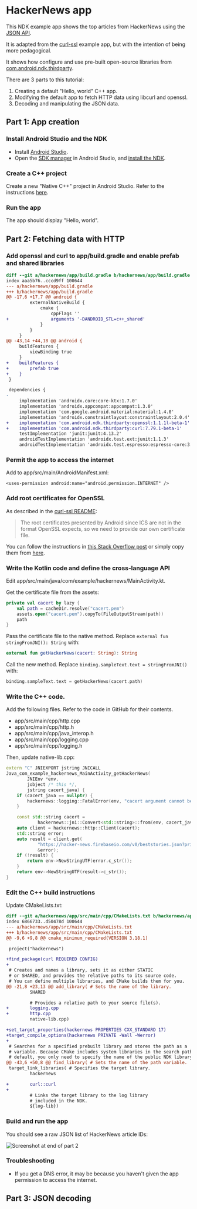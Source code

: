 # HackerNews app

This NDK example app shows the top articles from HackerNews using the [JSON API](https://github.com/HackerNews/API).

It is adapted from the [curl-ssl](https://github.com/android/ndk-samples/tree/main/prefab/curl-ssl)
example app, but with the intention of being more pedagogical.

It shows how configure and use pre-built open-source libraries from
[com.android.ndk.thirdparty](https://maven.google.com/web/index.html?q=com.android.ndk.thirdparty#com.android.ndk.thirdparty).

There are 3 parts to this tutorial:

 1. Creating a default "Hello, world" C++ app.
 2. Modifying the default app to fetch HTTP data using libcurl and openssl.
 3. Decoding and manipulating the JSON data.

## Part 1: App creation

### Install Android Studio and the NDK

* Install [Android Studio](https://developer.android.com/studio).
* Open the [SDK manager](https://developer.android.com/studio/intro/update#sdk-manager) in Android
  Studio, and [install the NDK](https://developer.android.com/studio/projects/install-ndk).

### Create a C++ project

Create a new "Native C++" project in Android Studio. Refer to the instructions
[here](https://developer.android.com/studio/projects/add-native-code#new-project).

### Run the app

The app should display "Hello, world".

## Part 2: Fetching data with HTTP

### Add openssl and curl to app/build.gradle and enable prefab and shared libraries

```diff
diff --git a/hackernews/app/build.gradle b/hackernews/app/build.gradle
index aaa5b76..cccd9ff 100644
--- a/hackernews/app/build.gradle
+++ b/hackernews/app/build.gradle
@@ -17,6 +17,7 @@ android {
         externalNativeBuild {
             cmake {
                 cppFlags ''
+                arguments '-DANDROID_STL=c++_shared'
             }
         }
     }
@@ -43,14 +44,18 @@ android {
     buildFeatures {
         viewBinding true
     }
+    buildFeatures {
+        prefab true
+    }
 }

 dependencies {
-
     implementation 'androidx.core:core-ktx:1.7.0'
     implementation 'androidx.appcompat:appcompat:1.3.0'
     implementation 'com.google.android.material:material:1.4.0'
     implementation 'androidx.constraintlayout:constraintlayout:2.0.4'
+    implementation 'com.android.ndk.thirdparty:openssl:1.1.1l-beta-1'
+    implementation 'com.android.ndk.thirdparty:curl:7.79.1-beta-1'
     testImplementation 'junit:junit:4.13.2'
     androidTestImplementation 'androidx.test.ext:junit:1.1.3'
     androidTestImplementation 'androidx.test.espresso:espresso-core:3.4.0'
```

### Permit the app to access the internet

Add to app/src/main/AndroidManifest.xml:

`<uses-permission android:name="android.permission.INTERNET" />`

### Add root certificates for OpenSSL

As described in the [curl-ssl README](https://github.com/android/ndk-samples/blob/main/prefab/curl-ssl/README.md):

> The root certificates presented by Android since ICS are not in the format OpenSSL expects, so we
> need to provide our own certificate file.

You can follow the instructions in [this Stack Overflow
post](https://stackoverflow.com/a/31521185/632035) or simply copy them from [here](https://github.com/android/ndk-samples/blob/main/prefab/curl-ssl/app/src/main/assets/cacert.pem).

### Write the Kotlin code and define the cross-language API

Edit app/src/main/java/com/example/hackernews/MainActivity.kt.

Get the certificate file from the assets:

```kotlin
private val cacert by lazy {
    val path = cacheDir.resolve("cacert.pem")
    assets.open("cacert.pem").copyTo(FileOutputStream(path))
    path
}
```

Pass the certificate file to the native method. Replace `external fun stringFromJNI(): String` with:

```kotlin
external fun getHackerNews(cacert: String): String
```

Call the new method. Replace `binding.sampleText.text = stringFromJNI()` with:

```kotlin
binding.sampleText.text = getHackerNews(cacert.path)
```

### Write the C++ code.

Add the following files. Refer to the code in GitHub for their contents.

* app/src/main/cpp/http.cpp
* app/src/main/cpp/http.h
* app/src/main/cpp/java_interop.h
* app/src/main/cpp/logging.cpp
* app/src/main/cpp/logging.h

Then, update native-lib.cpp:

```C++
extern "C" JNIEXPORT jstring JNICALL
Java_com_example_hackernews_MainActivity_getHackerNews(
        JNIEnv *env,
        jobject /* this */,
        jstring cacert_java) {
    if (cacert_java == nullptr) {
        hackernews::logging::FatalError(env, "cacert argument cannot be null");
    }

    const std::string cacert =
            hackernews::jni::Convert<std::string>::from(env, cacert_java);
    auto client = hackernews::http::Client(cacert);
    std::string error;
    auto result = client.get(
            "https://hacker-news.firebaseio.com/v0/beststories.json?print=pretty",
            &error);
    if (!result) {
        return env->NewStringUTF(error.c_str());
    }
    return env->NewStringUTF(result->c_str());
}
```

### Edit the C++ build instructions

Update CMakeLists.txt:

```diff
diff --git a/hackernews/app/src/main/cpp/CMakeLists.txt b/hackernews/app/src/main/cpp/CMakeLists.txt
index 6866733..d50478d 100644
--- a/hackernews/app/src/main/cpp/CMakeLists.txt
+++ b/hackernews/app/src/main/cpp/CMakeLists.txt
@@ -9,6 +9,8 @@ cmake_minimum_required(VERSION 3.18.1)

 project("hackernews")

+find_package(curl REQUIRED CONFIG)
+
 # Creates and names a library, sets it as either STATIC
 # or SHARED, and provides the relative paths to its source code.
 # You can define multiple libraries, and CMake builds them for you.
@@ -21,8 +23,13 @@ add_library( # Sets the name of the library.
         SHARED

         # Provides a relative path to your source file(s).
+        logging.cpp
+        http.cpp
         native-lib.cpp)

+set_target_properties(hackernews PROPERTIES CXX_STANDARD 17)
+target_compile_options(hackernews PRIVATE -Wall -Werror)
+
 # Searches for a specified prebuilt library and stores the path as a
 # variable. Because CMake includes system libraries in the search path by
 # default, you only need to specify the name of the public NDK library
@@ -43,6 +50,8 @@ find_library( # Sets the name of the path variable.
 target_link_libraries( # Specifies the target library.
         hackernews

+        curl::curl
+
         # Links the target library to the log library
         # included in the NDK.
         ${log-lib})
```

### Build and run the app

You should see a raw JSON list of HackerNews article IDs:

![Screenshot at end of part 2](Screenshot_2.png)

### Troubleshooting

* If you get a DNS error, it may be because you haven't given the app permission to access the internet.

## Part 3: JSON decoding